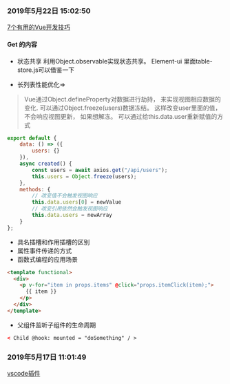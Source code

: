 

### 2019年5月22日 15:02:50

[7个有用的Vue开发技巧](https://juejin.im/post/5ce3b519f265da1bb31c0d5f?utm_source=gold_browser_extension#heading-6)

####  Get 的内容

- 状态共享  利用Object.observable实现状态共享。 Element-ui 里面table-store.js可以借鉴一下

>  

- 长列表性能优化=>

> Vue通过Object.defineProperty对数据进行劫持， 来实现视图相应数据的变化. 可以通过Object.freeze(users)数据冻结。 这样改变user里面的值， 不会响应视图更新， 如果想解冻。 可以通过给this.data.user重新赋值的方式

```javascript
export default {
    data: () => ({
        users: {}
    }),
    async created() {
        const users = await axios.get("/api/users");
        this.users = Object.freeze(users);
    },
    methods: {
        // 改变值不会触发视图响应
        this.data.users[0] = newValue
        // 改变引用依然会触发视图响应
        this.data.users = newArray
    }
};
```

- 具名插槽和作用插槽的区别
- 属性事件传递的方式
- 函数式编程的应用场景

```html
<template functional>
  <div>
    <p v-for="item in props.items" @click="props.itemClick(item);">
      {{ item }}
    </p>
  </div>
</template>
```

- 父组件监听子组件的生命周期

```html
< Child @hook: mounted = "doSomething" / >
```

### 2019年5月17日 11:01:49

[vscode插件](https://zhuanlan.zhihu.com/p/65880876?utm_source=qq&utm_medium=social&utm_oi=706045932076040192)